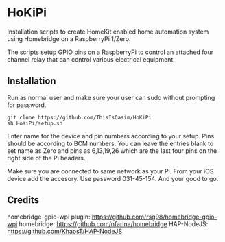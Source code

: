 # HoKiPi
Installation scripts to create HomeKit enabled home automation system using Homebridge on a RaspberryPi 1/Zero.

The scripts setup GPIO pins on a RaspberryPi to control an attached four channel relay that can control various electrical equipment.

## Installation

Run as normal user and make sure your user can sudo without prompting for password.

    git clone https://github.com/ThisIsQasim/HoKiPi
    sh HoKiPi/setup.sh

Enter name for the device and pin numbers according to your setup. Pins should be according to BCM numbers. You can leave the entries blank to set name as Zero and pins as 6,13,19,26 which are the last four pins on the right side of the Pi headers.

Make sure you are connected to same network as your Pi. From your iOS device add the accesory. Use password 031-45-154. And your good to go.

## Credits

homebridge-gpio-wpi plugin: https://github.com/rsg98/homebridge-gpio-wpi
homebridge: https://github.com/nfarina/homebridge
HAP-NodeJS: https://github.com/KhaosT/HAP-NodeJS
